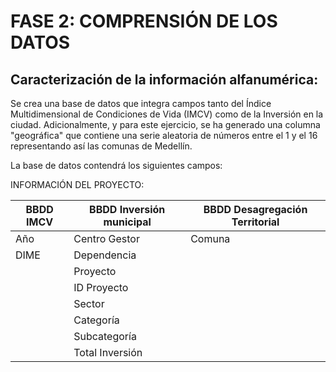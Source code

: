 # FASE 2: COMPRENSIÓN DE LOS DATOS
## Caracterización de la información alfanumérica:
Se crea una base de datos que integra campos tanto del Índice Multidimensional de Condiciones de Vida (IMCV) como de la Inversión en la ciudad. 
Adicionalmente, y para este ejercicio, se ha generado una columna "geográfica" que contiene una serie aleatoria de números entre el 1 y el 16 representando así las comunas de Medellín. 

La base de datos contendrá los siguientes campos: 

INFORMACIÓN DEL PROYECTO:

|BBDD IMCV |BBDD Inversión municipal|BBDD Desagregación Territorial|
|-----|-----|-----|
|Año|Centro Gestor|Comuna|
|DIME|Dependencia||
||Proyecto||
||ID Proyecto||
||Sector||
||Categoría||
||Subcategoría||
||Total Inversión||
